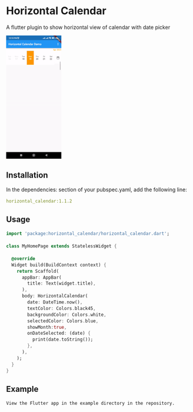 # Horizontal Calendar
A flutter plugin to show horizontal view of calendar with date picker
 
![calendar image](screenshot.gif)

## Installation
In the dependencies: section of your pubspec.yaml, add the following line:

```yaml
horizontal_calendar:1.1.2
```

## Usage

```dart
import 'package:horizontal_calendar/horizontal_calendar.dart';

class MyHomePage extends StatelessWidget {

  @override
  Widget build(BuildContext context) {
    return Scaffold(
      appBar: AppBar(
        title: Text(widget.title),
      ),
      body: HorizontalCalendar(
        date: DateTime.now(),
        textColor: Colors.black45,
        backgroundColor: Colors.white,
        selectedColor: Colors.blue,
        showMonth:true,
        onDateSelected: (date) {
          print(date.toString());
        },
      ),
    );
  }
}
```

## Example

```
View the Flutter app in the example directory in the repository.
```